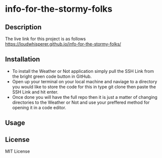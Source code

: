 # info-for-the-stormy-folks

## Description

The live link for this project is as follows https://loudwhisperer.github.io/info-for-the-stormy-folks/

## Installation

- To install the Weather or Not application simply pull the SSH Link from the bright green code button in GitHub.
- Open up your terminal on your local machine and naviage to a directory you would like to store the code for this in type git clone then paste the SSH Link and hit enter.
- Once done you will have the full repo then it is just a matter of changing directories to the Weather or Not and use your preffered method for opening it in a code editor.

## Usage
## License

MIT License

